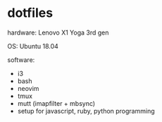 # dotfiles

hardware: Lenovo X1 Yoga 3rd gen

OS: Ubuntu 18.04

software:
* i3
* bash
* neovim
* tmux
* mutt (imapfilter + mbsync)
* setup for javascript, ruby, python programming
